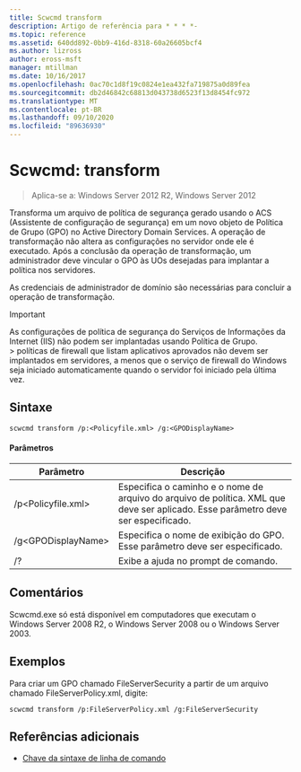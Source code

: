 ```yaml
---
title: Scwcmd transform
description: Artigo de referência para * * * *-
ms.topic: reference
ms.assetid: 640dd892-0bb9-416d-8318-60a26605bcf4
ms.author: lizross
author: eross-msft
manager: mtillman
ms.date: 10/16/2017
ms.openlocfilehash: 0ac70c1d8f19c0824e1ea432fa719875a0d89fea
ms.sourcegitcommit: db2d46842c68813d043738d6523f13d8454fc972
ms.translationtype: MT
ms.contentlocale: pt-BR
ms.lasthandoff: 09/10/2020
ms.locfileid: "89636930"
---
```

# <a name="scwcmd-transform"></a>Scwcmd: transform

> Aplica-se a: Windows Server 2012 R2, Windows Server 2012

Transforma um arquivo de política de segurança gerado usando o ACS (Assistente de configuração de segurança) em um novo objeto de Política de Grupo (GPO) no Active Directory Domain Services. A operação de transformação não altera as configurações no servidor onde ele é executado. Após a conclusão da operação de transformação, um administrador deve vincular o GPO às UOs desejadas para implantar a política nos servidores.

As credenciais de administrador de domínio são necessárias para concluir a operação de transformação.

> [!IMPORTANT]
> As configurações de política de segurança do Serviços de Informações da Internet (IIS) não podem ser implantadas usando Política de Grupo.</br>> políticas de firewall que listam aplicativos aprovados não devem ser implantados em servidores, a menos que o serviço de firewall do Windows seja iniciado automaticamente quando o servidor foi iniciado pela última vez.



## <a name="syntax"></a>Sintaxe

```
scwcmd transform /p:<Policyfile.xml> /g:<GPODisplayName>
```

#### <a name="parameters"></a>Parâmetros

|Parâmetro|Descrição|
|---------|-----------|
|/p\<Policyfile.xml>|Especifica o caminho e o nome de arquivo do arquivo de política. XML que deve ser aplicado. Esse parâmetro deve ser especificado.|
|/g\<GPODisplayName>|Especifica o nome de exibição do GPO. Esse parâmetro deve ser especificado.|
|/?|Exibe a ajuda no prompt de comando.|

## <a name="remarks"></a>Comentários

Scwcmd.exe só está disponível em computadores que executam o Windows Server 2008 R2, o Windows Server 2008 ou o Windows Server 2003.

## <a name="examples"></a>Exemplos

Para criar um GPO chamado FileServerSecurity a partir de um arquivo chamado FileServerPolicy.xml, digite:
```
scwcmd transform /p:FileServerPolicy.xml /g:FileServerSecurity
```

## <a name="additional-references"></a>Referências adicionais

- [Chave da sintaxe de linha de comando](command-line-syntax-key.md)